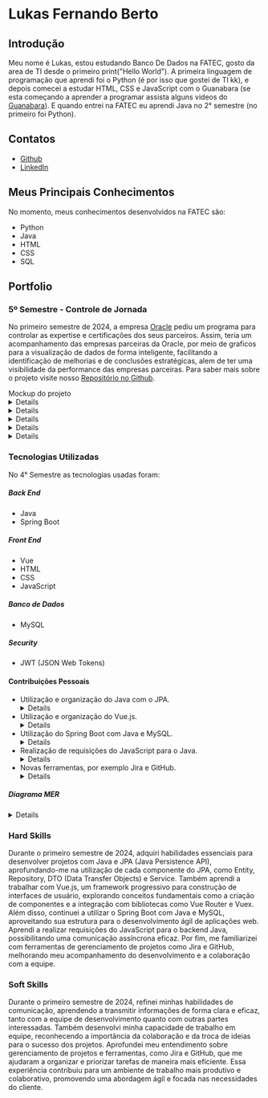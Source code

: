 # Lukas Fernando Berto

## Introdução
Meu nome é Lukas, estou estudando Banco De Dados na FATEC, gosto da area de TI desde o primeiro print("Hello World"). A primeira linguagem de programação que aprendi foi o Python (é por isso que gostei de TI kk), e depois comecei a estudar HTML, CSS e JavaScript com o Guanabara (se esta começando a aprender a programar assista alguns videos do [Guanabara](https://www.youtube.com/@CursoemVideo)). E quando entrei na FATEC eu aprendi Java no 2° semestre (no primeiro foi Python).

## Contatos
* [Github](https://github.com/LukasFernando)
* [LinkedIn](https://www.linkedin.com/)

## Meus Principais Conhecimentos
No momento, meus conhecimentos desenvolvidos na FATEC são:
* Python
* Java
* HTML
* CSS
* SQL

## Portfolio
### 5º Semestre - Controle de Jornada
No primeiro semestre de 2024, a empresa [Oracle](https://www.oracle.com/br/) pediu um programa para controlar as expertise e certificações dos seus parceiros. Assim, teria um acompanhamento das empresas parceiras da Oracle, por meio de graficos para a visualização de dados de forma inteligente, facilitando a identificação de melhorias e de conclusões estratégicas, alem de ter uma visibilidade da performance das empresas parceiras. Para saber mais sobre o projeto visite nosso [Repositório no Github](https://github.com/LukasFernando/FATEC-API-3_Semestre-Dragon).

<div> Mockup do projeto </div>
<details>

 ![image](https://github.com/user-attachments/assets/02255cea-b86e-47e7-aae9-e36c271c3ed3)

</details>

<details>

![image](https://github.com/user-attachments/assets/6f130753-4326-41fb-a3b6-3dcebba0129a)

</details>

<details>

![image](https://github.com/user-attachments/assets/6a7131fb-e452-425f-85b0-237feb4a68e8)

</details>

<details>
 
![image](https://github.com/user-attachments/assets/ab77ca38-d411-4ceb-ae57-c266e0e65fa8)

</details>

<details>

![image](https://github.com/user-attachments/assets/692accc1-12ab-4de3-b428-9c75fc1ae89f)

</details>

### Tecnologias Utilizadas
No 4° Semestre as tecnologias usadas foram: 
##### **Back End**
  * Java
  * Spring Boot
##### **Front End** 
  * Vue
  * HTML
  * CSS
  * JavaScript
##### **Banco de Dados** 
  * MySQL
##### **Security**
  * JWT (JSON Web Tokens)
    
#### Contribuições Pessoais
* Utilização e organização do Java com o JPA. <details> Durante o primeiro semestre de 2024, adquiri habilidades essenciais para desenvolver projetos com Java e JPA (Java Persistence API). Aprofundei-me na utilização de cada componente do JPA, incluindo Entity, Repository, DTO (Data Transfer Objects) e Service, além de aprender a estruturar minhas pastas de forma eficiente. Essa organização contribuiu significativamente para a clareza e manutenção do código, facilitando a implementação e evolução do projeto ao longo do tempo. </details>
* Utilização e organização do Vue.js. <details> Durante o primeiro semestre de 2024, aprendi a trabalhar com Vue.js, um framework progressivo para construção de interfaces de usuário. Explorei conceitos fundamentais como por exemplo os componentes, o que me permitiu criar aplicações dinâmicas e responsivas. A estrutura de componentes do Vue facilitou a reutilização de código e a organização do projeto, enquanto a integração com bibliotecas como Vue Router e Vuex ampliou minha compreensão sobre gerenciamento de estado e navegação. Essa experiência me capacitou a desenvolver interfaces de usuário mais interativas e eficientes, melhorando significativamente a experiência do usuário. </details>
* Utilização do Spring Boot com Java e MySQL. <details> No segundo primeiro semestre de 2024, explorei as funcionalidades do Spring Boot em conjunto com Java e MySQL. O Spring Boot oferece uma estrutura poderosa para o desenvolvimento rápido de aplicações, facilitando a configuração e o gerenciamento de dependências. Com o suporte integrado ao MySQL, pude desenvolver aplicações web de forma ágil e eficaz, aproveitando as vantagens do ecossistema Spring para criar sistemas escaláveis e de alta qualidade. </details>
* Realização de requisições do JavaScript para o Java. <details> Durante o primeiro semestre de 2024, adquiri conhecimentos sobre como realizar requisições do JavaScript para o backend Java. Essa habilidade é essencial para o desenvolvimento de aplicações web interativas e dinâmicas, permitindo a comunicação assíncrona entre o frontend e o backend. Por meio do Spring Boot, pude implementar funcionalidades que respondem de forma rápida e eficiente às solicitações dos usuários, proporcionando uma experiência fluida e responsiva. </details>
* Novas ferramentas, por exemplo Jira e GitHub. <details> Durante o primeiro semestre de 2024, explorei e me familiarizei com diversas ferramentas que se tornaram essenciais para o meu trabalho como Desenvolvedor. Aprofundei meu conhecimento no GitHub, utilizando para acompanhar o desenvolvimento das outras pessoas e evitando conflitos de versões do projeto por meio da comunicação com a equipe de desenvolvimento de maneira mais eficaz. </details>

##### Diagrama MER 
<details>

![image](https://github.com/user-attachments/assets/bbc40e70-e644-496c-a59b-8be5c963da1e)

</details>

### Hard Skills
Durante o primeiro semestre de 2024, adquiri habilidades essenciais para desenvolver projetos com Java e JPA (Java Persistence API), aprofundando-me na utilização de cada componente do JPA, como Entity, Repository, DTO (Data Transfer Objects) e Service. Também aprendi a trabalhar com Vue.js, um framework progressivo para construção de interfaces de usuário, explorando conceitos fundamentais como a criação de componentes e a integração com bibliotecas como Vue Router e Vuex. Além disso, continuei a utilizar o Spring Boot com Java e MySQL, aproveitando sua estrutura para o desenvolvimento ágil de aplicações web. Aprendi a realizar requisições do JavaScript para o backend Java, possibilitando uma comunicação assíncrona eficaz. Por fim, me familiarizei com ferramentas de gerenciamento de projetos como Jira e GitHub, melhorando meu acompanhamento do desenvolvimento e a colaboração com a equipe.

### Soft Skills
Durante o primeiro semestre de 2024, refinei minhas habilidades de comunicação, aprendendo a transmitir informações de forma clara e eficaz, tanto com a equipe de desenvolvimento quanto com outras partes interessadas. Também desenvolvi minha capacidade de trabalho em equipe, reconhecendo a importância da colaboração e da troca de ideias para o sucesso dos projetos. Aprofundei meu entendimento sobre gerenciamento de projetos e ferramentas, como Jira e GitHub, que me ajudaram a organizar e priorizar tarefas de maneira mais eficiente. Essa experiência contribuiu para um ambiente de trabalho mais produtivo e colaborativo, promovendo uma abordagem ágil e focada nas necessidades do cliente.

